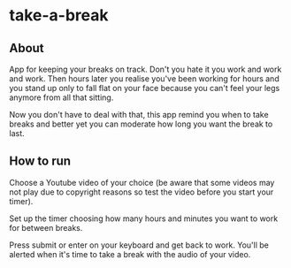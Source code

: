 # take-a-break

## About

App for keeping your breaks on track. Don't you hate it you work and work and
work. Then hours later you realise you've been working for hours and you stand
up only to fall flat on your face because you can't feel your legs anymore
from all that sitting.

Now you don't have to deal with that, this app remind you when to take breaks
and better yet you can moderate how long you want the break to last.

## How to run

Choose a Youtube video of your choice (be aware that some videos may not
play due to copyright reasons so test the video before you start your timer).

Set up the timer choosing how many hours and minutes you want to work for
between breaks.

Press submit or enter on your keyboard and get back to work. You'll be alerted
when it's time to take a break with the audio of your video.
